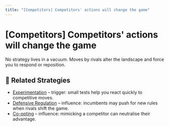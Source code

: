 ```yaml
---
title: "[Competitors] Competitors' actions will change the game"
---
```


# [Competitors] Competitors' actions will change the game

No strategy lives in a vacuum. Moves by rivals alter the landscape and force you to respond or reposition.

## 🔀 Related Strategies

- [Experimentation](/strategies/attacking/experimentation) – trigger: small tests help you react quickly to competitive moves.
- [Defensive Regulation](/strategies/defensive/defensive-regulation) – influence: incumbents may push for new rules when rivals shift the game.
- [Co-opting](/strategies/ecosystem/co-opting) – influence: mimicking a competitor can neutralise their advantage.

